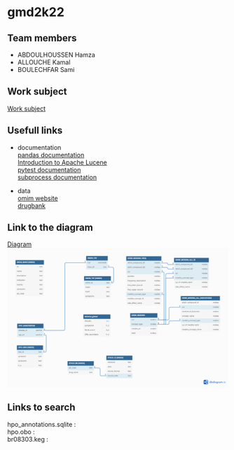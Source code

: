# gmd2k22

## Team members
- ABDOULHOUSSEN Hamza
- ALLOUCHE Kamal
- BOULECHFAR Sami

## Work subject
[Work subject](Sujet.pdf)

## Usefull links
- documentation  
[pandas documentation](https://pandas.pydata.org/docs/)  
[Introduction to Apache Lucene](https://www.baeldung.com/lucene)  
[pytest documentation](https://docs.pytest.org/en/7.1.x/)  
[subprocess documentation](https://docs.python.org/3/library/subprocess.html)  

- data  
[omim website](https://www.omim.org/)  
[drugbank](https://go.drugbank.com/releases/latest)  

## Link to the diagram
[Diagram](https://dbdiagram.io/d/62470edfd043196e39dbc1bd)
![Alt Text](./documentation/dbdiagram/images/Diagram_04_22.png)

## Links to search
hpo_annotations.sqlite :  
hpo.obo :  
br08303.keg :  